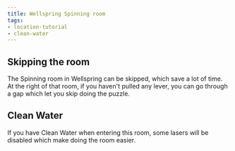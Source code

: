 ```yaml
---
title: Wellspring Spinning room
tags:
- location-tutorial
- clean-water
---
```


## Skipping the room

The Spinning room in Wellspring can be skipped, which save a lot of time. At the right of that room, if you haven't pulled any lever, you can go through a gap which let you skip doing the puzzle.

<youtube-video id="nRkr3NP-OEg"></youtube-video>

## Clean Water

If you have Clean Water when entering this room, some lasers will be disabled which make doing the room easier.

<youtube-video id="Wyrz_bbxuZA"></youtube-video>